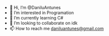 - 👋 Hi, I’m @DaniluAntunes
- 👀 I’m interested in Programation
- 🌱 I’m currently learning C#
- 💞️ I’m looking to collaborate on idk
- 📫 How to reach me daniluantunes@gmail.com
